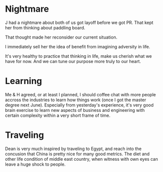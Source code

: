 # Nightmare

J had a nightmare about both of us got layoff before we got PR. That kept her from thinking about paddling board.

That thought made her reconsider our current situation.

I immediately sell her the idea of benefit from imagining adversity in life.

It's very healthy to practice that thinking in life, make us cherish what we have for now. And we can tune our purpose more truly to our heart.

# Learning
Me & H agreed, or at least I planned, I should coffee chat with more people accross the industries to learn how things work (once I got the master degree next June). Especially from yesterday's experience, it's very good brain exercise to learn new aspects of business and engineering with certain complexity within a very short frame of time.

# Traveling
Dean is very much inspired by traveling to Egypt, and reach into the concusion that China is pretty nice for many good metrics. The diet and other life condition of middle east country, when witness with own eyes can leave a huge shock to people.
